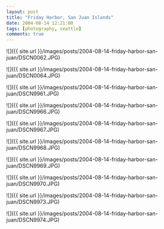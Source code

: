 ```yaml
---
layout: post
title: "Friday Harbor, San Juan Islands"
date: 2004-08-14 12:21:00
tags: [photography, seattle]
comments: true
---
```

![]({{ site.url }}/images/posts/2004-08-14-friday-harbor-san-juan/DSCN0062.JPG)

![]({{ site.url }}/images/posts/2004-08-14-friday-harbor-san-juan/DSCN0064.JPG)

![]({{ site.url }}/images/posts/2004-08-14-friday-harbor-san-juan/DSCN9961.JPG)

![]({{ site.url }}/images/posts/2004-08-14-friday-harbor-san-juan/DSCN9966.JPG)

![]({{ site.url }}/images/posts/2004-08-14-friday-harbor-san-juan/DSCN9967.JPG)

![]({{ site.url }}/images/posts/2004-08-14-friday-harbor-san-juan/DSCN9968.JPG)

![]({{ site.url }}/images/posts/2004-08-14-friday-harbor-san-juan/DSCN9969.JPG)

![]({{ site.url }}/images/posts/2004-08-14-friday-harbor-san-juan/DSCN9970.JPG)

![]({{ site.url }}/images/posts/2004-08-14-friday-harbor-san-juan/DSCN9973.JPG)

![]({{ site.url }}/images/posts/2004-08-14-friday-harbor-san-juan/DSCN9974.JPG)

